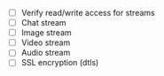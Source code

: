 - [ ] Verify read/write access for streams
- [ ] Chat stream
- [ ] Image stream
- [ ] Video stream
- [ ] Audio stream
- [ ] SSL encryption (dtls)